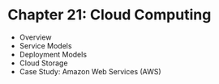 # Chapter 21: Cloud Computing

- Overview
- Service Models
- Deployment Models
- Cloud Storage
- Case Study: Amazon Web Services (AWS)
